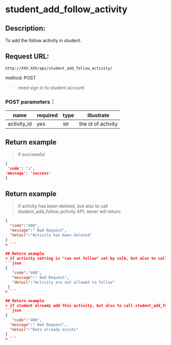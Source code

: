 # student_add_follow_activity
## Description:
 To add the follow activity in student.
## Request URL:
`http://XXX.XXX/api/student_add_follow_activity/`

method: POST

> need sign in to student account
### POST parameters：
| name        | required | type | illustrate                                        |
|-------------|----------|------|---------------------------------------------------|
| activity_id | yes      | str  | the id of activity                                |


## Return example
> if successful
```json
{
 'code': '1', 
'message': 'success'
}
 ```

## Return example
> if activity has been deleted, but also to call student_add_follow_activity API, sever will return:
```json
{
  "code":"400",
  "message":" Bad Request",
  "detail":"Activity has been deleted"
}
> ```

## Return example
> if activity setting is "can not follow" set by culb, but also to call student_add_follow_activity API, sever will return:
```json
{
   "code":"400",
   "message":" Bad Request",
   "detail":"Activity are not allowed to follow"
 }
> ```

## Return example
> if student already add this activity, but also to call student_add_follow_activity API, sever will return:
```json
{
   "code":"400",   
  "message":" Bad Request", 
  "detail":"Data already exists"
}
> ```
